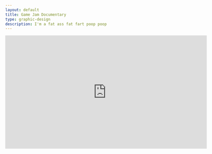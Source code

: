 ```yaml
---
layout: default 
title: Game Jam Documentary
type: graphic-design
description: I'm a fat ass fat fart poop poop
---
```


<iframe src="https://player.vimeo.com/video/159029921" width="640" height="360"
frameborder="0" webkitallowfullscreen mozallowfullscreen
allowfullscreen></iframe>

